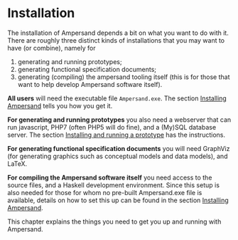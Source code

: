 # Installation

The installation of Ampersand depends a bit on what you want to do with it. There are roughly three distinct kinds of installations that you may want to have (or combine), namely for
1. generating and running prototypes;
2. generating functional specification documents;
3. generating (compiling) the ampersand tooling itself (this is for those that want to help develop Ampersand software itself).

**All users** will need the executable file `Ampersand.exe`. The section [Installing Ampersand](/installing_ampersand.html) tells you how you get it.

**For generating and running prototypes** you also need a webserver that can run javascript, PHP7 (often PHP5 will do fine), and a (My)SQL database server. The section [Installing and running a prototype](/installing_and_running_a_prototype_website.html) has the instructions.

**For generating functional specification documents** you will need GraphViz (for generating graphics such as conceptual models and data models), and LaTeX. 

**For compiling the Ampersand software itself** you need access to the source files, and a Haskell development environment. Since this setup is also needed for those for whom no pre-built Ampersand.exe file is available, details on how to set this up can be found in the section [Installing Ampersand](/installing_ampersand.html).

This chapter explains the things you need to get you up and running with Ampersand.



